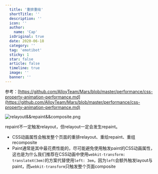 ```yaml
---
  title: '重排重绘'
  shortTitle: ''
  description: ''
  icon: ''
  author:
    name: 'Cap'
  isOriginal: true
  date: 2020-06-18
  category: ''
  tag: 'emotibot'
  sticky: 1
  star: false
  article: false
  timeline: true
  image: ''
  banner: ''
---
```


  参考：[https://github.com/AlloyTeam/Mars/blob/master/performance/css-property-animation-performance.md](https://github.com/AlloyTeam/Mars/blob/master/performance/css-property-animation-performance.md)

![relayout&&repaint&&composite.png](https://cdn.nlark.com/yuque/0/2019/png/297368/1574304166487-08c0ee90-8778-465e-861b-ca07e18f10a4.png#align=left&display=inline&height=684&name=relayout%26%26repaint%26%26composite.png&originHeight=684&originWidth=872&size=18498&status=done&width=872)

repaint不一定触发relayout，但relayout一定会发生repaint。

- CSS动画属性会触发整个页面的重排relayout、重绘repaint、重组recomposite
- Paint通常是其中最花费性能的，尽可能避免使用触发paint的CSS动画属性，这也是为什么我们推荐在CSS动画中使用`webkit-transform: translateX(3em)`的方案代替使用`left: 3em`，因为`left`会额外触发layout与paint，而`webkit-transform`只触发整个页面composite
